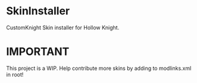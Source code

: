 # SkinInstaller
CustomKnight Skin installer for Hollow Knight.

# IMPORTANT
This project is a WIP. Help contribute more skins by adding to modlinks.xml in root!
